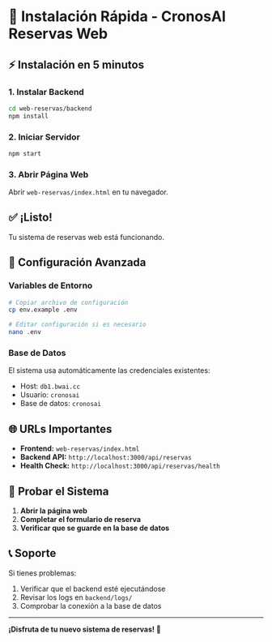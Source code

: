 # 🚀 Instalación Rápida - CronosAI Reservas Web

## ⚡ Instalación en 5 minutos

### 1. Instalar Backend
```bash
cd web-reservas/backend
npm install
```

### 2. Iniciar Servidor
```bash
npm start
```

### 3. Abrir Página Web
Abrir `web-reservas/index.html` en tu navegador.

## ✅ ¡Listo!

Tu sistema de reservas web está funcionando.

## 🔧 Configuración Avanzada

### Variables de Entorno
```bash
# Copiar archivo de configuración
cp env.example .env

# Editar configuración si es necesario
nano .env
```

### Base de Datos
El sistema usa automáticamente las credenciales existentes:
- Host: `db1.bwai.cc`
- Usuario: `cronosai`
- Base de datos: `cronosai`

## 🌐 URLs Importantes

- **Frontend:** `web-reservas/index.html`
- **Backend API:** `http://localhost:3000/api/reservas`
- **Health Check:** `http://localhost:3000/api/reservas/health`

## 🧪 Probar el Sistema

1. **Abrir la página web**
2. **Completar el formulario de reserva**
3. **Verificar que se guarde en la base de datos**

## 📞 Soporte

Si tienes problemas:
1. Verificar que el backend esté ejecutándose
2. Revisar los logs en `backend/logs/`
3. Comprobar la conexión a la base de datos

---

**¡Disfruta de tu nuevo sistema de reservas! 🎉**
